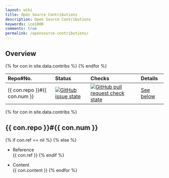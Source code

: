 ```yaml
---
layout: wiki
title: Open Source Contributions
description: Open Source Contributions
keywords: ice1000
comments: true
permalink: /opensource-contributions/
---
```


## Overview

<table>
  <thead>
    <tr>
      <th style="text-align: left">Repo#No.</th>
      <th style="text-align: left">Status</th>
      <th style="text-align: left">Checks</th>
      <th style="text-align: left">Details</th>
    </tr>
  </thead>
  <tbody>
    {% for con in site.data.contribs %}
    <tr>
      <td style="text-align: left">{{ con.repo }}#{{ con.num }}</td>
      <td style="text-align: left">
	    <a href="https://github.com/{{ con.repo }}/pull/{{ con.num }}/">
		  <img src="https://img.shields.io/github/issues/detail/s/{{ con.repo }}/{{ con.num }}.svg" alt="GitHub issue state" />
	    </a>
	  </td>
      <td style="text-align: left">
	    <a href="https://github.com/{{ con.repo }}/pull/{{ con.num }}/">
		  <img src="https://img.shields.io/github/status/contexts/pulls/{{ con.repo }}/{{ con.num }}.svg" alt="GitHub pull request check state" />
	    </a>
	  </td>
	  <td style="text-align: left">
	    <a href="#{{ con.repo_s }}{{ con.num }}">
		See below
	   </a>
	  </td>
    </tr>
    {% endfor %}
  </tbody>
</table>

{% for con in site.data.contribs %}
## {{ con.repo }}\#{{ con.num }}

{% if con.ref == nil %}
{% else %}
+ Reference  
{{ con.ref }}
{% endif %}

+ Content  
{{ con.content }}
{% endfor %}
